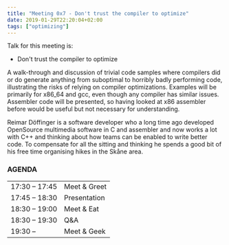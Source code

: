 ```yaml
---
title: "Meeting 0x7 - Don't trust the compiler to optimize"
date: 2019-01-29T22:20:04+02:00
tags: ["optimizing"]
---
```


Talk for this meeting is:
- Don't trust the compiler to optimize

A walk-through and discussion of trivial code samples where compilers did or do generate anything from suboptimal to horribly badly performing code, illustrating the risks of relying on compiler optimizations. Examples will be primarily for x86_64 and gcc, even though any compiler has similar issues. Assembler code will be presented, so having looked at x86 assembler before would be useful but not necessary for understanding.

Reimar Döffinger is a software developer who a long time ago developed OpenSource multimedia software in C and assembler and now works a lot with C++ and thinking about how teams can be enabled to write better code. To compensate for all the sitting and thinking he spends a good bit of his free time organising hikes in the Skåne area.

### AGENDA

|               |              |
|---------------|--------------|
| 17:30 – 17:45 | Meet & Greet |
| 17:45 – 18:30 | Presentation |
| 18:30 – 19:00 | Meet & Eat   |
| 18:30 – 19:30 | Q&A          |
| 19:30 –       | Meet & Geek  |